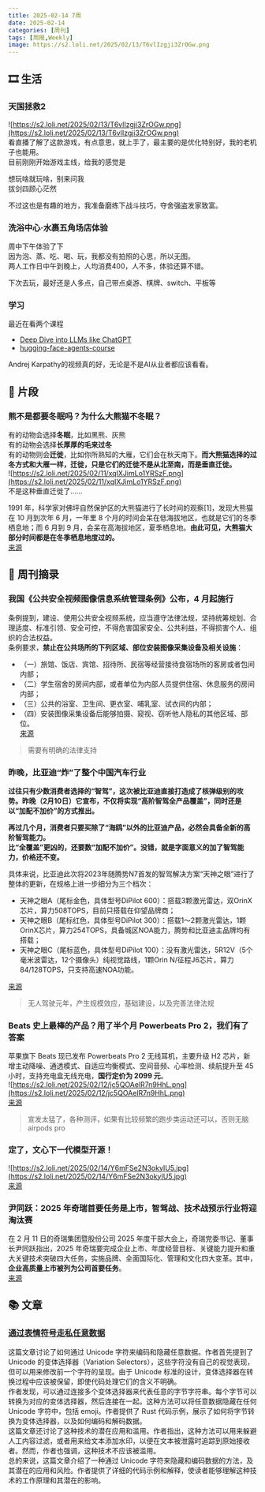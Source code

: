 ```yaml
---
title: 2025-02-14 7周
date: 2025-02-14
categories: [周刊]
tags: [周报,Weekly]
image: https://s2.loli.net/2025/02/13/T6vlIzgji3ZrOGw.png
---
```

## 🎞️ 生活
### 天国拯救2
![https://s2.loli.net/2025/02/13/T6vlIzgji3ZrOGw.png](https://s2.loli.net/2025/02/13/T6vlIzgji3ZrOGw.png)  
看直播了解了这款游戏，有点意思，就上手了，最主要的是优化特别好，我的老机子也能用。  
目前刚刚开始游戏主线，给我的感觉是

想玩啥就玩啥，别来问我  
拔剑四顾心茫然

不过这也是有趣的地方，我准备磨练下战斗技巧，夺舍强盗发家致富。

### 洗浴中心·水裹五角场店体验
周中下午体验了下  
因为泡、蒸、吃、喝、玩，我都没有拍照的心思，所以无图。  
两人工作日中午到晚上，人均消费400，人不多，体验还算不错。

下次去玩，最好还是人多点，自己带点桌游、棋牌、switch、平板等

### 学习
最近在看两个课程
- [Deep Dive into LLMs like ChatGPT](https://www.youtube.com/watch?v=7xTGNNLPyMI)
- [hugging-face-agents-course](https://huggingface.co/learn/agents-course/en/unit1/what-are-agents)

Andrej Karpathy的视频真的好，无论是不是AI从业者都应该看看。

## 💭 片段
### 熊不是都要冬眠吗？为什么大熊猫不冬眠？
有的动物会选择**冬眠**，比如黑熊、灰熊  
有的动物会选择**长厚厚的毛来过冬**  
有的动物则会**迁徙**，比如你所熟知的大雁，它们会在秋天南下。**而大熊猫选择的过冬方式和大雁一样，迁徙，只是它们的迁徙不是从北至南，而是垂直迁徙。**  
![https://s2.loli.net/2025/02/11/xqIXJimLo1YRSzF.png](https://s2.loli.net/2025/02/11/xqIXJimLo1YRSzF.png)  
不是这种垂直迁徙了……

1991 年，科学家对佛坪自然保护区的大熊猫进行了长时间的观察[1]，发现大熊猫在 10 月到次年 6 月，一年里 8 个月的时间会呆在低海拔地区，也就是它们的冬季栖息地；而 6 月到 9 月，会呆在高海拔地区，夏季栖息地。**由此可见，大熊猫大部分时间都是在冬季栖息地度过的。**  
[来源](https://daily.zhihu.com/story/9778841)
## 📰 周刊摘录
### 我国《公共安全视频图像信息系统管理条例》公布，4 月起施行
条例提到，建设、使用公共安全视频系统，应当遵守法律法规，坚持统筹规划、合理适度、标准引领、安全可控，不得危害国家安全、公共利益，不得损害个人、组织的合法权益。  
条例要求，**禁止在公共场所的下列区域、部位安装图像采集设备及相关设施**：
- （一）旅馆、饭店、宾馆、招待所、民宿等经营接待食宿场所的客房或者包间内部；
- （二）学生宿舍的房间内部，或者单位为内部人员提供住宿、休息服务的房间内部；
- （三）公共的浴室、卫生间、更衣室、哺乳室、试衣间的内部；
- （四）安装图像采集设备后能够拍摄、窥视、窃听他人隐私的其他区域、部位。  
[来源](https://www.gov.cn/zhengce/content/202502/content_7003024.htm)
> 需要有明确的法律支持

### 昨晚，比亚迪“炸”了整个中国汽车行业
**过往只有少数消费者选择的“智驾”，这次被比亚迪直接打造成了核弹级别的攻势。昨晚（2月10日）它宣布，不仅将实现“高阶智驾全产品覆盖”，同时还是以“加配不加价”的方式推出。**

**再过几个月，消费者只要买除了“海鸥”以外的比亚迪产品，必然会具备全新的高阶智驾能力。**  
**比“全覆盖”更凶的，还要数“加配不加价”。没错，就是字面意义的加了智驾能力，价格还不变。**

具体来说，比亚迪此次将2023年随腾势N7首发的智驾解决方案“天神之眼”进行了整体的更新，在规格上进一步细分为三个档次：
- 天神之眼A（尾标金色，具体型号DiPilot 600）：搭载3颗激光雷达，双OrinX芯片，算力508TOPS，目前只搭载在仰望品牌商；
- 天神之眼B（尾标红色，具体型号DiPilot 300）：搭载1～2颗激光雷达，1颗OrinX芯片，算力254TOPS，具备城区NOA能力，腾势和比亚迪主品牌均有搭载；
- 天神之眼C（尾标蓝色，具体型号DiPilot 100）：没有激光雷达，5R12V（5个毫米波雷达，12个摄像头）纯视觉路线，1颗Orin N/征程J6芯片，算力84/128TOPS，只支持高速NOA功能。

[来源](https://www.huxiu.com/article/4003202.html?f=rss)
> 无人驾驶元年，产生规模效应，基础建设，以及完善法律法规

### Beats 史上最棒的产品？用了半个月 Powerbeats Pro 2，我们有了答案
苹果旗下 Beats 现已发布 Powerbeats Pro 2 无线耳机，主要升级 H2 芯片，新增主动降噪、通透模式、自适应均衡模式、空间音频、心率检测、续航提升至 45 小时，支持充电盒无线充电，**国行定价为 2099 元**。  
![https://s2.loli.net/2025/02/12/jc5QOAelR7n9HhL.png](https://s2.loli.net/2025/02/12/jc5QOAelR7n9HhL.png)  
[来源](https://www.toodaylab.com/83313)
> 宣发太猛了，各种测评，如果有比较频繁的跑步类运动还可以，否则无脑airpods pro

### 定了，文心下一代模型开源！
![https://s2.loli.net/2025/02/14/Y6mFSe2N3okyIU5.jpg](https://s2.loli.net/2025/02/14/Y6mFSe2N3okyIU5.jpg)  
[来源](https://mp.weixin.qq.com/s/VEPMufLTlSyysy1cmyHk4Q)

### 尹同跃：2025 年奇瑞首要任务是上市，智驾战、技术战预示行业将迎淘汰赛
在 2 月 11 日的奇瑞集团暨股份公司 2025 年度干部大会上，奇瑞党委书记、董事长尹同跃指出，2025 年奇瑞要完成企业上市、年度经营目标、关键能力提升和重大关键技术突破四大任务，实施品牌、全面国际化、管理和文化四大变革。其中，**企业高质量上市被列为公司首要任务**。  
[来源](https://www.ithome.com/0/830/824.htm)

## 📚 文章
### [通过表情符号走私任意数据](https://paulbutler.org/2025/smuggling-arbitrary-data-through-an-emoji/)
这篇文章讨论了如何通过 Unicode 字符来编码和隐藏任意数据。作者首先提到了 Unicode 的变体选择器（Variation Selectors），这些字符没有自己的视觉表现，但可以用来修改前一个字符的呈现。由于 Unicode 标准的设计，变体选择器在转换过程中应该被保留，即使代码处理它们的含义不明确。  
作者发现，可以通过连接多个变体选择器来代表任意的字节字符串。每个字节可以转换为对应的变体选择器，然后连接在一起。这种方法可以将任意数据隐藏在任何 Unicode 字符中，包括 emoji。作者提供了 Rust 代码示例，展示了如何将字节转换为变体选择器，以及如何编码和解码数据。  
这篇文章还讨论了这种技术的潜在应用和滥用。作者指出，这种方法可以用来躲避人工内容过滤，或者用来给文本添加水印，以便在文本被泄露时追踪到原始接收者。然而，作者也强调，这种技术不应该被滥用。  
总的来说，这篇文章介绍了一种通过 Unicode 字符来隐藏和编码数据的方法，及其潜在的应用和风险。作者提供了详细的代码示例和解释，使读者能够理解这种技术的工作原理和其潜在的影响。


